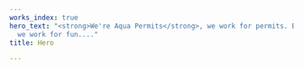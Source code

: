 ```yaml
---
works_index: true
hero_text: "<strong>We're Aqua Permits</strong>, we work for permits. But most importantly,
  we work for fun...."
title: Hero

---
```

<Hero :text="$page.frontmatter.hero_text" />
<WorksList />